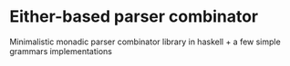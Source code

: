 # Either-based parser combinator

Minimalistic monadic parser combinator library in haskell + a few simple grammars implementations
